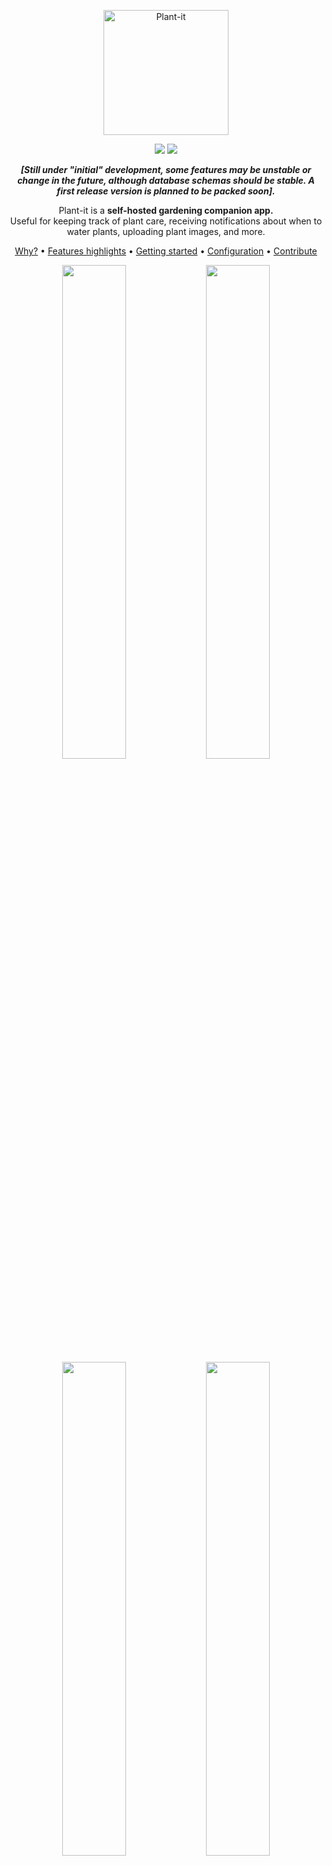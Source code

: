 <p align="center">
  <img width="200px" src="images/plant-it-logo.png" title="Plant-it">
</p>
<p align="center">
  <img src="https://img.shields.io/github/checks-status/MDeLuise/plant-it/main?style=for-the-badge&label=build&color=%2228B22" />
<img src="https://img.shields.io/github/v/release/MDeLuise/plant-it?style=for-the-badge&color=%2228B22" />
</p>

<p align="center"><i><b>[Still under "initial" development, some features may be unstable or change in the future, although database schemas should be stable. A first release version is planned to be packed soon].</b></i></p>
<p align="center">Plant-it is a <b>self-hosted gardening companion app.</b><br>Useful for keeping track of plant care, receiving notifications about when to water plants, uploading plant images, and more.</p>

<p align="center"><a href="https://github.com/MDeLuise/plant-it/#why">Why?</a> • <a href="https://github.com/MDeLuise/plant-it/#features-highlight">Features highlights</a> • <a href="https://github.com/MDeLuise/plant-it/#getting-started">Getting started</a> • <a href="https://github.com/MDeLuise/plant-it/#configuration">Configuration</a> • <a href="https://github.com/MDeLuise/plant-it/#contribute">Contribute</a></p>

<p align="center">
  <img src="/images/screenshot-1.png" width="45%" />
  <img src="/images/screenshot-2.png" width="45%" /> 
  <img src="/images/screenshot-3.png" width="45%" />
  <img src="/images/screenshot-4.png" width="45%" /> 
</p>

## Why?
Plant-it is a gardening companion app that helps you take care of your plants.

It does not recommend you about which action to take, instead it is designed to logs the activity you are doing.
This is on purpose, I strongly believe that the only one in charge of know when to water your plants, when to fertilize them, etc. is you (with the help of multiple online sources).

Plant-it helps you remember the last time you did a treatment of your plants, which plants you have, collects photos of your plants, and notify you about time passed since last action on them.


## Features highlight
* Add existing plants using [Trefle API](https://trefle.io/) or user created plants to your collection
* Log events like watering, fertilizing, biostimulating, etc. for your plants
* View all the logged events, filtering by plant and event type
* Upload photos of your plants
* 🔜 Share plants with other users
* 🔜 Set reminder for some actions on your plants (e.g. notify if not watered every 4 days)
* 🔜 Dark/Light mode

## Getting started
Plant-it provides multiple ways of installing it on your server.
* [Setup with Docker](https://www.plant-it.org/docs/v1/setup/setup-with-docker/) (_recommended_)
* [Setup without Docker](https://www.plant-it.org/docs/v1/setup/setup-without-docker/)

### Setup with docker
Working with Docker is pretty straight forward. To make things easier, a [docker compose file](https://github.com/MDeLuise/plant-it/blob/main/deployment/docker-compose.yml) is provided in the repository which contain all needed services, configured to just run the application right away.

There are two different images for the service:
* `msdeluise/plant-it-backend`
* `msdeluise/plant-it-frontend`

This images can be use indipendently, or they can be use in a docker-compose file.
For the sake of simplicity, the provided `docker-compose.yml` file is reported here:
```
version: "3"

name: plant-it
services:
  backend:
    image: msdeluise/plant-it-backend:latest
    env_file: backend.env
    depends_on:
      - db
      - cache
    restart: unless-stopped
    volumes:
      - "./upload-dir:/upload-dir"
    ports:
      - "8080:8080"

  db:
    image: mysql:8.0
    restart: always
    env_file: backend.env

  cache:
    image: redis:7.2.1
    restart: always

  frontend:
    image: msdeluise/plant-it-frontend:latest
    env_file: frontend.env
    links:
      - backend
    ports:
      - "3000:3000"
```

Run the docker compose file (`docker compose -f <file> up -d`), then the service will be available at `localhost:3000`, while the REST API will be available at `localhost:8080/api` (`localhost:8080/api/swagger-ui/index.html` for the documentation of them).


> ℹ️ *Run on a remote host (_e.g. run the system in a server and access it from mobile_)*
>
> Please notice that running the `docker-compose` file on a machine and connect to the system from another machine change the way to connect to the server.
>  
>  For example, if you run the `docker-compose` on the machine with the local IP `192.168.1.100` then you have to change the backend url in the [API_URL](#configuration) (`frontend.env` file) parameter to `http://192.168.1.100:8080/api`. In this case, the frontend of the system will be available at `http://192.168.1.100:3000`, and the backend will be available at `http://192.168.1.100:8080/api`.
>
>  Why this mandatory changes? [See here](#dns-and-cors).


#### Change port binding
##### Backend
If you don't want to use the default port `8080`, you can follow these steps:
* change the port binding in the `docker-compose.yml` file, e.g. `9090:8080` to setup the port `9090` for the backend service
* update the [API_URL](#configuration) (`frontend.env` file) variable in order to points to the correct backend address
##### Frontend
If you don't want to use the default port `3000`, you can follow these steps:
* change the port binding in the `docker-compose.yml` file, e.g. `4040:3000` to setup the port `4040` for the frontend service

#### DNS and CORS
##### DNS
If you are asking yourself why it's not possibile to simply use `backend` and `frontend` hostnames instead of the IPs in the [API_URL](#configuration) and in the [ALLOWED_ORIGINS](#configuration) variables, here's the problem.

When the JavaScript runs in a browser (outside of Docker) you can not use service hostnames because they are only available inside the Docker network (via the embedded DNS server) [<sup>[1]</sup>](https://stackoverflow.com/questions/46080290/reactjs-browser-app-cannot-see-things-in-the-docker-compose-network) [<sup>[2]</sup>](https://stackoverflow.com/questions/70770619/dockerized-react-app-axios-req-to-backend-doesnt-work?rq=3).

In a more practical way:
* The browser you're using to access the app have no knowledge of what `backend` is. This leads to the error `ERR_NAME_NOT_RESOLVED` if trying to use `http://backend:8080` as value for the property `API_URL` (`frontend.env` file).
* The backend will not receives request from the `frontend` service (the container), it will receive them from the browser you're using (the client). So if you try to use `http://frontend:3000` as value for the property `ALLOWED_ORIGINS` (`backend.env` file) it will not works.
* The use of `localhost` hostname also does not fix the problem in those cases where you access the app from another device (e.g. the system is deployed on a server and you access it via mobile)

##### CORS
Given the above, you can change the value of the `ALLOWED_ORIGINS` parameter (`backend.env` file) in order to be more strict than the default `*`. However, keep in mind that there you have to put the IPs from which you will access the system (i.e. the client/browser you're using and the REST API client if any).

### Setup without docker
The application was developed with being used with Docker in mind, thus this method is not preferred.

#### Requirements
* [JDK 20+](https://openjdk.org/)
* [MySQL](https://www.mysql.com/)
* [ReactJS](https://reactjs.org/)

#### Run
1. Be sure to have the `mysql` database up and running
1. Run the following command in the terminal inside the `backend` folder
  `./mvnw spring-boot:run`
1. Run the following command in the terminal inside the `frontend` folder
  `npm start`

Then, the frontend of the system will be available at `http://localhost:3000`, and the backend at `http://localhost:8085/api`.


#### Change port binding
If you don't want to use the default ports (`3000` for the frontend and `8080` for the backend), you can modify the following [configuration properties](#configuration):
* in the `backend.env` file:
  * `API_PORT`: port to serve the backend
* in the `frontend.env` file:
  * `PORT`: port to serve the frontend
  * `API_URL`: address of the API, e.g. `http//localhost:<API_PORT>/api`


## Configuration
There are 2 configuration file available:
* `deployment/backend.env`: file containing the configuration for the backend. An example of content is the following:
  ```
  MYSQL_HOST=db
  MYSQL_PORT=3306
  MYSQL_USERNAME=root
  MYSQL_PSW=root
  MYSQL_ROOT_PASSWORD=root
  MYSQL_DATABASE=bootdb
  
  JWT_SECRET=putTheSecretHere
  JWT_EXP=1
  
  USERS_LIMIT=-1 # including the admin account, so <= 0 if undefined, >= 2 if defined
  UPLOAD_DIR=/upload-dir # path to the directory used to store uploaded images, if on docker deployment leave as it is and change the volume binding in the docker-compose file if needed
  API_PORT=8080
  
  CACHE_TTL=86400
  CACHE_HOST=cache
  CACHE_PORT=6379
  
  TRAFLE_KEY= # put you key here, otherwise the "search" feature will include only user generated species

  ALLOWED_ORIGINS=* # CORS allowed origins (comma separated list)
  ```
  Change the properties values according to your system.

* `deployment/frontend.env`: file containing the configuration for the frontend. An example of content is the following:
  ```
  PORT=3000 # port that will serve the frontend, if on docker deployment leave as it is and change the port binding in the docker-compose file if needed
  API_URL=http://localhost:8080/api
  
  PAGE_SIZE=25
  
  BROWSER=none
  ```
  Change the properties values according to your system.

## Contribute
Feel free to contribute and help improve the repo.

### Bug Report, Feature Request and Question
You can submit any of this in the [issues](https://github.com/MDeLuise/plant-it/issues/new/choose) section of the repository. Chose the right template and then fill the required info.

### Bug fix
If you fix a bug, please follow the [contribution guideline](https://github.com/MDeLuise/plant-it#how-to-contribute) in order to merge the fix in the repository.

### Feature development
Let's discuss first possible solutions for the development before start working on that, please open a [feature request issue](https://github.com/MDeLuise/plant-it/issues/new?assignees=&labels=&projects=&template=fr.yml).

### How to contribute
To fix a bug or create a feature, follow these steps:
1. Fork the repo
1. Create a new branch (`git checkout -b awesome-feature`)
1. Make changes or add new changes.
1. Commit your changes (`git add -A; git commit -m 'Awesome new feature'`)
1. Push to the branch (`git push origin awesome-feature`)
1. Create a Pull Request

#### Conventions
* Commits should follow the [semantic commit](https://www.conventionalcommits.org/en/v1.0.0/) specification, although not mandatory.

#### Local environment
If you want to make some changes in the project, you can use the following commands:
* in order to run the frontend: `cd frontend`, then `npm run dev`.
* in order to run the backend: `cd backend`, then `./mvnw spring-boot:run -Dspring-boot.run.profiles=dev -DcopyFiles`. This enables the `dev` profile, which uses an embedded h2 database instead of one external mysql instance, and creates a user with username `user` and password `user` with a predefined plant's collection. Also a dummy user uploaded image is copied under `/tmp/plant-it/` directory.

Consider that this environment speed up the developing process, but the app should be tested (at least for new big features) even without the `dev` backend profile and with a local docker deployment.
